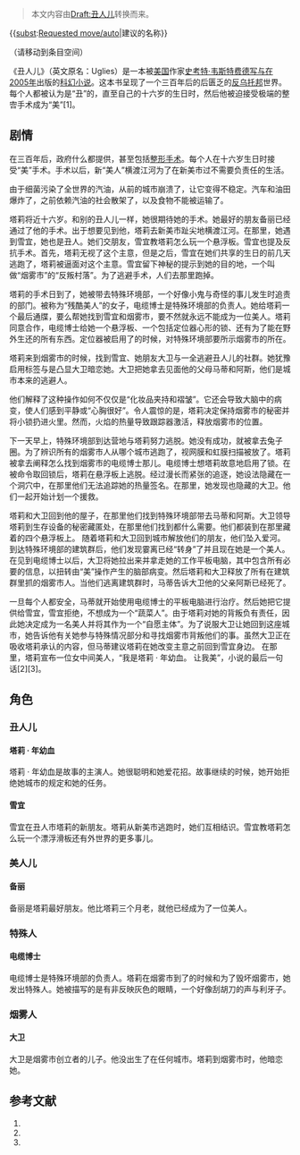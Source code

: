> 本文内容由[Draft:丑人儿](https://zh.wikipedia.org/wiki/Draft:丑人儿)转换而来。


{{[subst](https://zh.wikipedia.org/wiki/Help:替换引用 "wikilink"):[Requested move/auto](https://zh.wikipedia.org/wiki/Template:Requested_move/auto "wikilink")|建议的名称}}

（请移动到条目空间）

《丑人儿》（英文原名：Uglies）是一本被[美国](../Page/美国.md "wikilink")作家[史考特·韦斯特费德写与在](../Page/史考特·韋斯特費德.md "wikilink")[2005年](../Page/2005年.md "wikilink")出版的[科幻小说](../Page/科幻小说.md "wikilink")。这本书呈现了一个三百年后的后匮乏的[反乌托邦](../Page/反乌托邦.md "wikilink")世界。每个人都被认为是“丑”的，直至自己的十六岁的生日时，然后他被迫接受极端的整㝓手术成为“美”\[1\]。

## 剧情

在三百年后，政府什么都提供，甚至包括[整形手术](https://zh.wikipedia.org/wiki/整容手術 "wikilink")。每个人在十六岁生日时接受“美”手术。手术以后，新“美人”横渡江河为了在新美市过不需要负责任的生活。

由于细菌污染了全世界的汽油，从前的城市崩溃了，让它变得不稳定。汽车和油田爆炸了，之前依赖汽油的社会散架了，以及食物不能被运输了。

塔莉将近十六岁。和别的丑人儿一样，她很期待她的手术。她最好的朋友备丽已经通过了他的手术。出于想要见到他，塔莉去新美市趾尖地横渡江河。在那里，她遇到雪宜，她也是丑人。她们交朋友，雪宜教塔莉怎么玩一个悬浮板。雪宜也提及反抗手术。首先，塔莉无视了这个主意，但是之后，雪宜在她们共享的生日的前几天逃跑了，塔莉被逼面对这个主意。雪宜留下神秘的提示到她的目的地，一个叫做“烟雾市”的“反叛村落”。为了逃避手术，人们去那里跑掉。

塔莉的手术日到了，她被带去特殊环境部，一个好像小鬼与奇怪的事儿发生时追责的部门。被称为“残酷美人”的女子，电缆博士是特殊环境部的负责人。她给塔莉一个最后通牒，要么帮她找到雪宜和烟雾市，要不然就永远不能成为一位美人。塔莉同意合作，电缆博士给她一个悬浮板、一个包括定位器心形的锁、还有为了能在野外生还的所有东西。定位器被启用了的时候，对特殊环境部要所示烟雾市的所在。

塔莉来到烟雾市的时候，找到雪宜、她朋友大卫与一全逃避丑人儿的社群。她犹豫启用标签与是凸显大卫暗恋她。大卫把她拿去见面他的父母马蒂和阿斯，他们是城市本来的逃避人。

他们解释了这种操作如何不仅仅是“化妆品夹持和褶皱”。它还会导致大脑中的病变，使人们感到平静或“心胸很好”。令人震惊的是，塔莉决定保持烟雾市的秘密并将小锁扔进火里。然而，火焰的热量导致跟踪器激活，释放烟雾市的位置。

下一天早上，特殊环境部到达营地与塔莉努力逃脱。她没有成功，就被拿去兔子圈。为了辨识所有的烟雾市人从哪个城市逃跑了，视网膜和虹膜扫描被放了。塔莉被拿去阐释怎么找到烟雾市的电缆博士那儿。电缆博士想塔莉故意地启用了锁。在被命令取回锁后，塔莉在悬浮板上逃脱。经过漫长而紧张的追逐，她设法隐藏在一个洞穴中，在那里他们无法追踪她的热量签名。在那里，她发现也隐藏的大卫。他们一起开始计划一个援救。

塔莉和大卫回到他的屋子，在那里他们找到特殊环境部带去马蒂和阿斯。大卫领导塔莉到生存设备的秘密藏匿处，在那里他们找到都什么需要。他们都装到在那里藏着的四个悬浮板上。 随着塔莉和大卫回到城市解放他们的朋友，他们坠入爱河。到达特殊环境部的建筑群后，他们发现霎离已经“转身”了并且现在她是一个美人。在见到电缆博士以后，大卫将她拉出来并拿走她的工作平板电脑，其中包含所有必要的信息，以扭转由“美”操作产生的脑部病变。然后塔莉和大卫释放了所有在建筑群里抓的烟雾市人。当他们逃离建筑群时，马蒂告诉大卫他的父亲阿斯已经死了。

一旦每个人都安全，马蒂就开始使用电缆博士的平板电脑进行治疗。然后她把它提供给雪宜，雪宜拒绝，不想成为一个“蔬菜人”。由于塔莉对她的背叛负有责任，因此她决定成为一名美人并将其作为一个“自愿主体”。为了说服大卫让她回到这座城市，她告诉他有关她参与特殊情况部分和寻找烟雾市背叛他们的事。虽然大卫正在吸收塔莉承认的内容，但马蒂建议塔莉在她改变主意之前回到雪宜身边。 在那里，塔莉宣布一位女中间美人，“我是塔莉 · 年幼血。 让我美”，小说的最后一句话\[2\]\[3\]。

## 角色

### 丑人儿

#### 塔莉 · 年幼血

塔莉 · 年幼血是故事的主演人。她很聪明和她爱花招。故事继续的时候，她开始拒绝她城市的规定和她的任务。

#### 雪宜

雪宜在丑人市塔莉的新朋友。塔莉从新美市逃跑时，她们互相结识。雪宜教塔莉怎么玩一个漂浮滑板还有外世界的更多事儿。

### 美人儿

#### 备丽

备丽是塔莉最好朋友。他比塔莉三个月老，就他已经成为了一位美人。

### 特殊人

#### 电缆博士

电缆博士是特殊环境部的负责人。塔莉在烟雾市到了的时候和为了毁坏烟雾市，她发出特殊人。她被描写的是有非反映灰色的眼睛，一个好像刮胡刀的声与利牙子。

### 烟雾人

#### 大卫

大卫是烟雾市创立者的儿子。他没出生了在任何城市。塔莉到烟雾市时，他暗恋她。

## 参考文献

1.
2.
3.